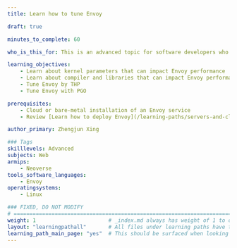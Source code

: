 ```yaml
---
title: Learn how to tune Envoy

draft: true

minutes_to_complete: 60

who_is_this_for: This is an advanced topic for software developers who want to use Envoy on Arm.

learning_objectives:
    - Learn about kernel parameters that can impact Envoy performance
    - Learn about compiler and libraries that can impact Envoy performance
    - Tune Envoy by THP
    - Tune Envoy with PGO

prerequisites:
    - Cloud or bare-metal installation of an Envoy service
    - Review [Learn how to deploy Envoy](/learning-paths/servers-and-cloud-computing/envoy/) if you do not already have an Envoy setup

author_primary: Zhengjun Xing

### Tags
skilllevels: Advanced
subjects: Web
armips:
    - Neoverse
tools_software_languages:
    - Envoy    
operatingsystems:
    - Linux

### FIXED, DO NOT MODIFY
# ================================================================================
weight: 1                       # _index.md always has weight of 1 to order correctly
layout: "learningpathall"       # All files under learning paths have this same wrapper
learning_path_main_page: "yes"  # This should be surfaced when looking for related content. Only set for _index.md of learning path content.
---
```


